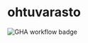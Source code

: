 # ohtuvarasto

![GHA workflow badge](https://github.com/<tfhuhtal>/<ohtuvarasto>/workflows/<CI>/badge.svg)